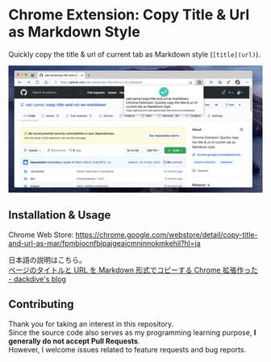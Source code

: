 # Chrome Extension: Copy Title & Url as Markdown Style

Quickly copy the title & url of current tab as Markdown style (`[title](url)`).

![screenshot](./images/screenshot.png)

## Installation & Usage

Chrome Web Store: https://chrome.google.com/webstore/detail/copy-title-and-url-as-mar/fpmbiocnfbjpajgeaicmnjnnokmkehil?hl=ja

日本語の説明はこちら。  
[ページのタイトルと URL を Markdown 形式でコピーする Chrome 拡張作った - dackdive's blog](http://dackdive.hateblo.jp/entry/2015/12/27/000000)

## Contributing

Thank you for taking an interest in this repository.  
Since the source code also serves as my programming learning purpose, **I generally do not accept Pull Requests**.  
However, I welcome issues related to feature requests and bug reports.

